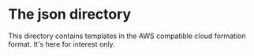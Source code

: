 # The json directory

This directory contains templates in the AWS compatible cloud formation format. It's here for interest only.